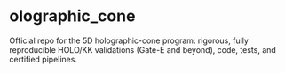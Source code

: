 # olographic_cone
Official repo for the 5D holographic-cone program: rigorous, fully reproducible HOLO/KK validations (Gate-E and beyond), code, tests, and certified pipelines.
